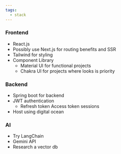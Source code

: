 ```yaml
---
tags:
  - stack
---
```


### Frontend
- React.js
- Possibly use Next.js for routing benefits and SSR 
- Tailwind for styling
- Component Library
	- Material UI for functional projects
	- Chakra UI for projects where looks is priority

### Backend
- Spring boot for backend
- JWT authentication
	- Refresh token Access token sessions
- Host using digital ocean
### AI
- Try LangChain 
- Gemini API
- Research a vector db